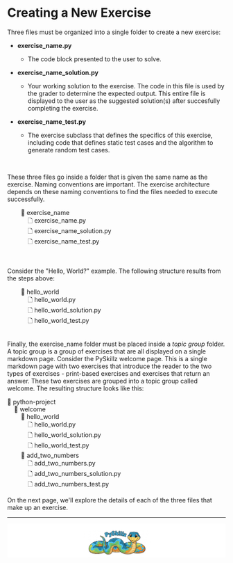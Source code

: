 # Creating a New Exercise

Three files must be organized into a single folder to create a new exercise:

* __exercise_name.py__
  * The code block presented to the user to solve.

* __exercise_name_solution.py__
  * Your working solution to the exercise. The code in this file is used by the grader to determine the expected output. This entire file is displayed to the user as the suggested solution(s) after succesfully completing the exercise.
  
* __exercise_name_test.py__
  * The exercise subclass that defines the specifics of this exercise, including code that defines static test cases and the algorithm to generate random test cases.

<BR>

These three files go inside a folder that is given the same name as the exercise. Naming conventions are important. The exercise architecture depends on these naming conventions to find the files needed to execute successfully.

&nbsp;&nbsp;&nbsp;&nbsp;&nbsp;&nbsp;&nbsp;&nbsp;📂 exercise_name<BR>
&nbsp;&nbsp;&nbsp;&nbsp;&nbsp;&nbsp;&nbsp;&nbsp;&nbsp;&nbsp;&nbsp;&nbsp;🗋 exercise_name.py<BR>
&nbsp;&nbsp;&nbsp;&nbsp;&nbsp;&nbsp;&nbsp;&nbsp;&nbsp;&nbsp;&nbsp;&nbsp;🗋 exercise_name_solution.py<BR>
&nbsp;&nbsp;&nbsp;&nbsp;&nbsp;&nbsp;&nbsp;&nbsp;&nbsp;&nbsp;&nbsp;&nbsp;🗋 exercise_name_test.py<BR>

<BR>

Consider the "Hello, World?" example. The following structure results from the steps above:

&nbsp;&nbsp;&nbsp;&nbsp;&nbsp;&nbsp;&nbsp;&nbsp;📂 hello_world<BR>
&nbsp;&nbsp;&nbsp;&nbsp;&nbsp;&nbsp;&nbsp;&nbsp;&nbsp;&nbsp;&nbsp;&nbsp;🗋 hello_world.py<BR>
&nbsp;&nbsp;&nbsp;&nbsp;&nbsp;&nbsp;&nbsp;&nbsp;&nbsp;&nbsp;&nbsp;&nbsp;🗋 hello_world_solution.py<BR>
&nbsp;&nbsp;&nbsp;&nbsp;&nbsp;&nbsp;&nbsp;&nbsp;&nbsp;&nbsp;&nbsp;&nbsp;🗋 hello_world_test.py<BR>
<BR>

Finally, the exercise_name folder must be placed inside a _topic group_ folder. A topic group is a group of exercises that are all displayed on a single markdown page. Consider the PySkillz welcome page. This is a single markdown page with two exercises that introduce the reader to the two types of exercises - print-based exercises and exercises that return an answer. These two exercises are grouped into a topic group called welcome. The resulting structure looks like this:

📂 python-project<BR>
&nbsp;&nbsp;&nbsp;&nbsp;📂 welcome<BR>
&nbsp;&nbsp;&nbsp;&nbsp;&nbsp;&nbsp;&nbsp;&nbsp;📂 hello_world<BR>
&nbsp;&nbsp;&nbsp;&nbsp;&nbsp;&nbsp;&nbsp;&nbsp;&nbsp;&nbsp;&nbsp;&nbsp;🗋 hello_world.py<BR>
&nbsp;&nbsp;&nbsp;&nbsp;&nbsp;&nbsp;&nbsp;&nbsp;&nbsp;&nbsp;&nbsp;&nbsp;🗋 hello_world_solution.py<BR>
&nbsp;&nbsp;&nbsp;&nbsp;&nbsp;&nbsp;&nbsp;&nbsp;&nbsp;&nbsp;&nbsp;&nbsp;🗋 hello_world_test.py<BR>
&nbsp;&nbsp;&nbsp;&nbsp;&nbsp;&nbsp;&nbsp;&nbsp;📂 add_two_numbers<BR>
&nbsp;&nbsp;&nbsp;&nbsp;&nbsp;&nbsp;&nbsp;&nbsp;&nbsp;&nbsp;&nbsp;&nbsp;🗋 add_two_numbers.py<BR>
&nbsp;&nbsp;&nbsp;&nbsp;&nbsp;&nbsp;&nbsp;&nbsp;&nbsp;&nbsp;&nbsp;&nbsp;🗋 add_two_numbers_solution.py<BR>
&nbsp;&nbsp;&nbsp;&nbsp;&nbsp;&nbsp;&nbsp;&nbsp;&nbsp;&nbsp;&nbsp;&nbsp;🗋 add_two_numbers_test.py<BR>

On the next page, we'll explore the details of each of the three files that make up an exercise.

************

[![Skillz Catalog](../../graphics/PySkillzFooter.png)](skillz-catalog)
